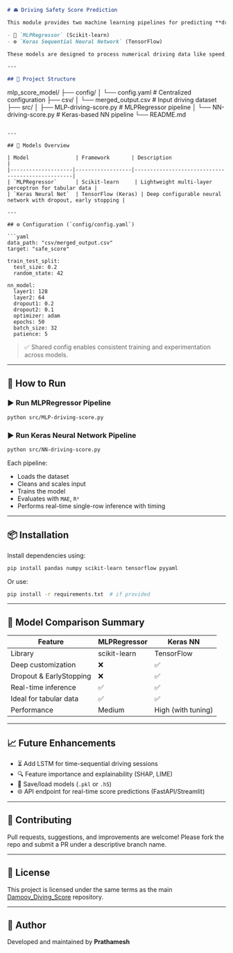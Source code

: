 
```markdown
# 🚘 Driving Safety Score Prediction

This module provides two machine learning pipelines for predicting **driver safety scores** from telematics data using:

- 🧠 `MLPRegressor` (Scikit-learn)
- ⚙️ `Keras Sequential Neural Network` (TensorFlow)

These models are designed to process numerical driving data like speed, acceleration, braking, and event-derived features (e.g., jerk, hard braking) and produce a **numerical safety score** between 5–100.

---

## 📁 Project Structure

```

mlp\_score\_model/
├── config/
│   └── config.yaml              # Centralized configuration
├── csv/
│   └── merged\_output.csv       # Input driving dataset
├── src/
│   ├── MLP-driving-score.py    # MLPRegressor pipeline
│   └── NN-driving-score.py     # Keras-based NN pipeline
└── README.md

````

---

## 🧠 Models Overview

| Model               | Framework       | Description                                      |
|--------------------|------------------|--------------------------------------------------|
| `MLPRegressor`      | Scikit-learn     | Lightweight multi-layer perceptron for tabular data |
| `Keras Neural Net`  | TensorFlow (Keras) | Deep configurable neural network with dropout, early stopping |

---

## ⚙️ Configuration (`config/config.yaml`)

```yaml
data_path: "csv/merged_output.csv"
target: "safe_score"

train_test_split:
  test_size: 0.2
  random_state: 42

nn_model:
  layer1: 128
  layer2: 64
  dropout1: 0.2
  dropout2: 0.1
  optimizer: adam
  epochs: 50
  batch_size: 32
  patience: 5
````

> ✅ Shared config enables consistent training and experimentation across models.

---

## 🚀 How to Run

### ▶️ Run MLPRegressor Pipeline

```bash
python src/MLP-driving-score.py
```

### ▶️ Run Keras Neural Network Pipeline

```bash
python src/NN-driving-score.py
```

Each pipeline:

* Loads the dataset
* Cleans and scales input
* Trains the model
* Evaluates with `MAE`, `R²`
* Performs real-time single-row inference with timing


---

## 📦 Installation

Install dependencies using:

```bash
pip install pandas numpy scikit-learn tensorflow pyyaml
```

Or use:

```bash
pip install -r requirements.txt  # if provided
```

---

## 📌 Model Comparison Summary

| Feature                 | MLPRegressor | Keras NN           |
| ----------------------- | ------------ | ------------------ |
| Library                 | scikit-learn | TensorFlow         |
| Deep customization      | ❌            | ✅                  |
| Dropout & EarlyStopping | ❌            | ✅                  |
| Real-time inference     | ✅            | ✅                  |
| Ideal for tabular data  | ✅            | ✅                  |
| Performance             | Medium       | High (with tuning) |

---

## 📈 Future Enhancements

* ⏳ Add LSTM for time-sequential driving sessions
* 🔍 Feature importance and explainability (SHAP, LIME)
* 💾 Save/load models (`.pkl` or `.h5`)
* 🌐 API endpoint for real-time score predictions (FastAPI/Streamlit)

---

## 🤝 Contributing

Pull requests, suggestions, and improvements are welcome! Please fork the repo and submit a PR under a descriptive branch name.

---

## 📄 License

This project is licensed under the same terms as the main [Damoov\_Diving\_Score](https://github.com/AccurateIC/Damoov_Diving_Score) repository.

---

## 🙋 Author

Developed and maintained by **Prathamesh**

